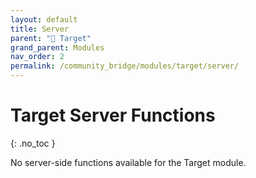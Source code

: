 ```yaml
---
layout: default
title: Server
parent: "🎯 Target"
grand_parent: Modules
nav_order: 2
permalink: /community_bridge/modules/target/server/
---
```


# Target Server Functions
{: .no_toc }

No server-side functions available for the Target module.